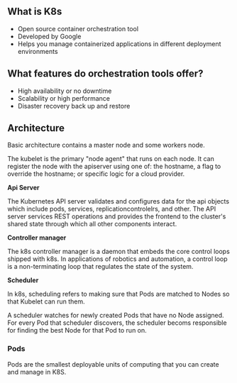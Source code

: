## What is K8s

- Open source container orchestration tool
- Developed by Google
- Helps you manage containerized applications in different deployment environments

## What features do orchestration tools offer?

- High availability or no downtime
- Scalability or high performance
- Disaster recovery back up and restore

## Architecture

Basic architecture contains a master node and some workers node.

The kubelet is the primary "node agent" that runs on each node. It can register the node with the apiserver using one of: the hostname, a flag to override the hostname; or specific logic for a cloud provider.

**Api Server**

The Kubernetes API server validates and configures data for the api objects which include pods, services, replicationcontrolelrs, and other. The API server services REST operations and provides the frontend to the cluster's shared state through which all other components interact.

**Controller manager**

The k8s controller manager is a daemon that embeds the core control loops shipped with k8s. In applications of robotics and automation, a control loop is a non-terminating loop that regulates the state of the system.

**Scheduler**

In k8s, scheduling refers to making sure that Pods are matched to Nodes so that Kubelet can run them.

A scheduler watches for newly created Pods that have no Node assigned. For every Pod that scheduler discovers, the scheduler becoms responsible for finding the best Node for that Pod to run on.

### Pods

Pods are the smallest deployable units of computing that you can create and manage in K8S.
